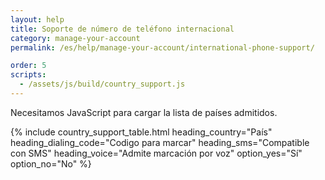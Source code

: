```yaml
---
layout: help
title: Soporte de número de teléfono internacional
category: manage-your-account
permalink: /es/help/manage-your-account/international-phone-support/

order: 5
scripts:
  - /assets/js/build/country_support.js
---
```


<noscript>
  Necesitamos JavaScript para cargar la lista de países admitidos.
</noscript>

{% include country_support_table.html
           heading_country="País"
           heading_dialing_code="Codigo para marcar"
           heading_sms="Compatible con SMS"
           heading_voice="Admite marcación por voz"
           option_yes="Sí"
           option_no="No" %}
